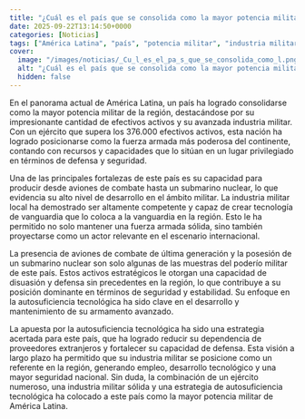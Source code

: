 ```yaml
---
title: "¿Cuál es el país que se consolida como la mayor potencia militar de América Latina? El único país de la región con submarino nuclear y cazas de última generación"
date: 2025-09-22T13:14:50+0000
categories: [Noticias]
tags: ["América Latina", "país", "potencia militar", "industria militar", "ejército", "defensa", "seguridad", "tecnología de vanguardia."]
cover:
  image: "/images/noticias/_Cu_l_es_el_pa_s_que_se_consolida_como_l.png"
  alt: "¿Cuál es el país que se consolida como la mayor potencia militar de América Latina? El único país de la región con submarino nuclear y cazas de última generación"
  hidden: false
---
```


En el panorama actual de América Latina, un país ha logrado consolidarse como la mayor potencia militar de la región, destacándose por su impresionante cantidad de efectivos activos y su avanzada industria militar. Con un ejército que supera los 376.000 efectivos activos, esta nación ha logrado posicionarse como la fuerza armada más poderosa del continente, contando con recursos y capacidades que lo sitúan en un lugar privilegiado en términos de defensa y seguridad.

Una de las principales fortalezas de este país es su capacidad para producir desde aviones de combate hasta un submarino nuclear, lo que evidencia su alto nivel de desarrollo en el ámbito militar. La industria militar local ha demostrado ser altamente competente y capaz de crear tecnología de vanguardia que lo coloca a la vanguardia en la región. Esto le ha permitido no solo mantener una fuerza armada sólida, sino también proyectarse como un actor relevante en el escenario internacional.

La presencia de aviones de combate de última generación y la posesión de un submarino nuclear son solo algunas de las muestras del poderío militar de este país. Estos activos estratégicos le otorgan una capacidad de disuasión y defensa sin precedentes en la región, lo que contribuye a su posición dominante en términos de seguridad y estabilidad. Su enfoque en la autosuficiencia tecnológica ha sido clave en el desarrollo y mantenimiento de su armamento avanzado.

La apuesta por la autosuficiencia tecnológica ha sido una estrategia acertada para este país, que ha logrado reducir su dependencia de proveedores extranjeros y fortalecer su capacidad de defensa. Esta visión a largo plazo ha permitido que su industria militar se posicione como un referente en la región, generando empleo, desarrollo tecnológico y una mayor seguridad nacional. Sin duda, la combinación de un ejército numeroso, una industria militar sólida y una estrategia de autosuficiencia tecnológica ha colocado a este país como la mayor potencia militar de América Latina.
